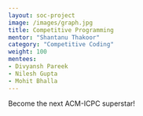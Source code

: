 ```yaml
---
layout: soc-project
image: /images/graph.jpg
title: Competitive Programming
mentor: "Shantanu Thakoor"
category: "Competitive Coding"
weight: 100
mentees:
- Divyansh Pareek
- Nilesh Gupta
- Mohit Bhalla
---
```


Become the next ACM-ICPC superstar!